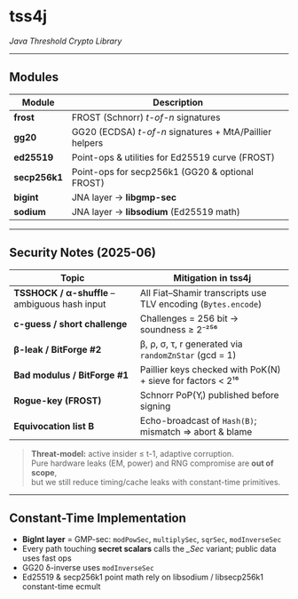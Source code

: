 # tss4j
*Java Threshold Crypto Library*

---

## Modules
| Module        | Description                                             |
|---------------|---------------------------------------------------------|
| **frost**     | FROST (Schnorr) *t-of-n* signatures                     |
| **gg20**      | GG20 (ECDSA) *t-of-n* signatures + MtA/Paillier helpers |
| **ed25519**   | Point-ops & utilities for Ed25519 curve (FROST)         |
| **secp256k1** | Point-ops for secp256k1 (GG20 & optional FROST)         |
| **bigint**    | JNA layer → **libgmp-sec**                              |
| **sodium**    | JNA layer → **libsodium** (Ed25519 math)                |

---

## Security Notes (2025-06)

| Topic                                          | Mitigation in **tss4j**                                       |
|------------------------------------------------|---------------------------------------------------------------|
| **TSSHOCK / α-shuffle** – ambiguous hash input | All Fiat–Shamir transcripts use TLV encoding (`Bytes.encode`) |
| **c-guess / short challenge**                  | Challenges = 256 bit → soundness ≥ 2⁻²⁵⁶                      |
| **β-leak / BitForge #2**                       | β, ρ, σ, τ, r generated via `randomZnStar` (gcd = 1)          |
| **Bad modulus / BitForge #1**                  | Paillier keys checked with PoK(N) + sieve for factors < 2¹⁶   |
| **Rogue-key (FROST)**                          | Schnorr PoP(Yᵢ) published before signing                      |
| **Equivocation list B**                        | Echo-broadcast of `Hash(B)`; mismatch ⇒ abort & blame         |

> **Threat-model:** active insider ≤ t-1, adaptive corruption.  
> Pure hardware leaks (EM, power) and RNG compromise are **out of scope**,  
> but we still reduce timing/cache leaks with constant-time primitives.

---

## Constant-Time Implementation

* **BigInt layer** = GMP-sec: `modPowSec`, `multiplySec`, `sqrSec`, `modInverseSec`
* Every path touching **secret scalars** calls the *_Sec* variant; public data uses fast ops
* GG20 δ-inverse uses `modInverseSec`
* Ed25519 & secp256k1 point math rely on libsodium / libsecp256k1 constant-time ecmult